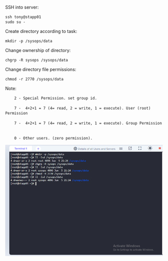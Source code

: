 SSH into server:  
```
ssh tony@stapp01
sudo su -
```   

Create directory according to task:  
```
mkdir -p /sysops/data 
``` 

Change ownership of directory:  
```
chgrp -R sysops /sysops/data
```  

Change directory file permissions:  
```
chmod -r 2770 /sysops/data
```  

Note:

        2 - Special Permission. set group id.

        7 -  4+2+1 = 7 (4= read, 2 = write, 1 = execute). User (root) Permission

        7 -  4+2+1 = 7 (4= read, 2 = write, 1 = execute). Group Permission


        0 - Other users. (zero permission).  
        

![image](/images/collab.PNG)





